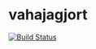 # vahajagjort
[![Build Status](https://travis-ci.org/ulve/vahajagjort.svg?branch=master)](https://travis-ci.org/ulve/vahajagjort)


